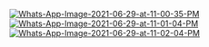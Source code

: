 <a href="https://www.luciferutkarsh.ml/"><img src="https://i.ibb.co/HxsfKJJ/Whats-App-Image-2021-06-29-at-11-00-35-PM.jpg" alt="Whats-App-Image-2021-06-29-at-11-00-35-PM" border="0"></a>
<a href="https://imgbb.com/"><img src="https://i.ibb.co/XXVFgNn/Whats-App-Image-2021-06-29-at-11-01-04-PM.jpg" alt="Whats-App-Image-2021-06-29-at-11-01-04-PM" border="0"></a>
<a href="https://ibb.co/0VST6Lz"><img src="https://i.ibb.co/cXH0Z9s/Whats-App-Image-2021-06-29-at-11-02-04-PM.jpg" alt="Whats-App-Image-2021-06-29-at-11-02-04-PM" border="0"></a>
